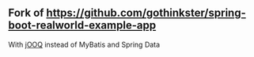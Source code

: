 ## Fork of https://github.com/gothinkster/spring-boot-realworld-example-app

With [jOOQ](https://www.jooq.org/) instead of MyBatis and Spring Data
